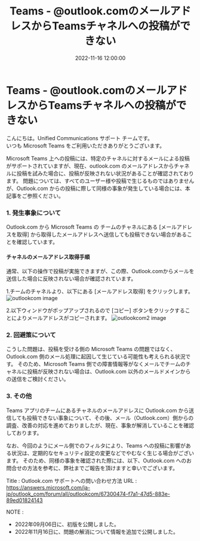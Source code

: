﻿---
title: Teams - @outlook.comのメールアドレスからTeamsチャネルへの投稿ができない
date: 2022-11-16 12:00:00
tags:
  - Teams
  - Information
---

# Teams - @outlook.comのメールアドレスからTeamsチャネルへの投稿ができない

こんにちは。Unified Communications サポート チームです。  
いつも Microsoft Teams をご利用いただきありがとうございます。  

Microsoft Teams 上への投稿には、特定のチャネルに対するメールによる投稿がサポートされていますが、現在、outlook.com のメールアドレスからチャネルに投稿を試みた場合に、投稿が反映されない状況があることが確認されております。
問題については、すべてのユーザー様や投稿で生じるものではありませんが、Outlook.com からの投稿に際して同様の事象が発生している場合には、本記事をご参照ください。

### 1. 発生事象について
Outlook.com から Microsoft Teams の チームのチャネルにある [メールアドレスを取得] から取得したメールアドレスへ送信しても投稿できない場合があることを確認しています。

#### チャネルのメールアドレス取得手順
通常、以下の操作で投稿が実施できますが、この際、Outlook.comからメールを送信した場合に反映されない場合が確認されています。

1.チームのチャネルより、以下にある [メールアドレス取得] をクリックします。
![outlookcom image](./GetMail.jpg)

2.以下ウィンドウがポップアップされるので [コピー] ボタンをクリックすることによりメールアドレスがコピーされます。
![outlookcom2 image](./CopyMail.jpg)


### 2. 回避策について
こうした問題は、投稿を受ける側の Microsoft Teams の問題ではなく、 Outlook.com 側のメール処理に起因して生じている可能性も考えられる状況です。
そのため、Microsoft Teams 側での障害情報等がなくメールでチームのチャネルに投稿が反映されない場合は、Outlook.com 以外のメールドメインからの送信をご検討ください。

### 3. その他
Teams アプリのチームにあるチャネルのメールアドレスに Outlook.com から送信しても投稿できない事象について、その後、メール（Outlook.com）側からの調査、改善の対応を進めておりましたが、現在、事象が解消していることを確認しております。

なお、今回のようにメール側でのフィルタにより、Teams への投稿に影響がある状況は、定期的なセキュリティ設定の変更などでやむなく生じる場合がございます。
そのため、同様の事象を確認された際には、以下、Outlook.com へのお問合せの方法を参考に、弊社までご報告を頂けますと幸いでございます。

Title : Outlook.com サポートへの問い合わせ方法
URL : https://answers.microsoft.com/ja-jp/outlook_com/forum/all/outlookcom/67300474-f7a1-47d5-883e-89ed01824143


NOTE : 

- 2022年09月06日に、初版を公開しました。
- 2022年11月16日に、問題の解消について情報を追加で公開しました。
